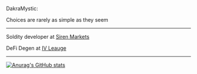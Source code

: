DakraMystic:

Choices are rarely as simple as they seem
_________________

Soldity developer at [Siren Markets](https://siren.xyz/)

DeFi Degen at [IV Leauge](https://github.com/IV-League-DAO)

_________________

[![Anurag's GitHub stats](https://github-readme-stats.vercel.app/api?username=mysticdakra)](https://github.com/anuraghazra/github-readme-stats)
